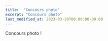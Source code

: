 ```yaml
---
title:  "Concours photo"
excerpt: "Concours photo"
last_modified_at: 2023-03-20T00:00:00-00:00
---
```


Concours photo !
